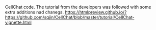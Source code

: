 CellChat code. The tutorial from the developers was followed with some extra additions nad chanegs. 
https://htmlpreview.github.io/?https://github.com/sqjin/CellChat/blob/master/tutorial/CellChat-vignette.html
